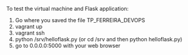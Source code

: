 To test the virtual machine and Flask application:

1. Go where you saved the file TP_FERREIRA_DEVOPS
2. vagrant up
3. vagrant ssh
4. python /srv/helloflask.py (or cd /srv and then python helloflask.py)
5. go to 0.0.0.0:5000 with your web browser
